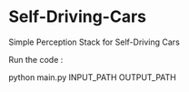 # Self-Driving-Cars
Simple Perception Stack for Self-Driving Cars



Run the code :

python main.py INPUT_PATH OUTPUT_PATH
